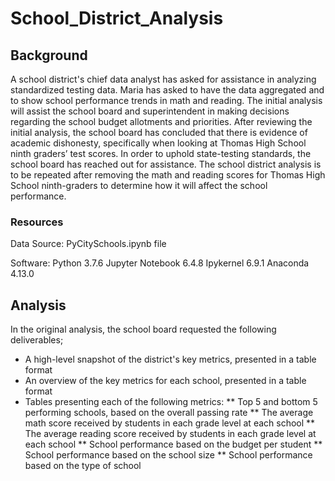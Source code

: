 # School_District_Analysis

## Background
A school district's chief data analyst has asked for assistance in analyzing standardized testing data. Maria has asked to have the data aggregated and to show school performance trends in math and reading. The initial analysis will assist the school board and superintendent in making decisions regarding the school budget allotments and priorities. After reviewing the initial analysis, the school board has concluded that there is evidence of academic dishonesty, specifically when looking at Thomas High School ninth graders’ test scores. In order to uphold state-testing standards, the school board has reached out for assistance. The school district analysis is to be repeated after removing the math and reading scores for Thomas High School ninth-graders to determine how it will affect the school performance. 

### Resources
Data Source:
PyCitySchools.ipynb file

Software: 
Python 3.7.6
Jupyter Notebook 6.4.8
Ipykernel 6.9.1
Anaconda 4.13.0

## Analysis
In the original analysis, the school board requested the following deliverables;
*	A high-level snapshot of the district's key metrics, presented in a table format
*	An overview of the key metrics for each school, presented in a table format
*	Tables presenting each of the following metrics:
  **	Top 5 and bottom 5 performing schools, based on the overall passing rate
  **	The average math score received by students in each grade level at each school
  **	The average reading score received by students in each grade level at each school
  **	School performance based on the budget per student
  **	School performance based on the school size 
  **	School performance based on the type of school



